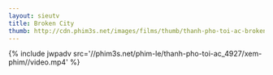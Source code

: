 ```yaml
---
layout: sieutv
title: Broken City
thumb: http://cdn.phim3s.net/images/films/thumb/thanh-pho-toi-ac-broken-city-2013.jpg
---
```

{% include jwpadv src='//phim3s.net/phim-le/thanh-pho-toi-ac_4927/xem-phim//video.mp4' %}